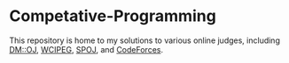 # Competative-Programming

This repository is home to my solutions to various online judges, including [DM::OJ](https://dmoj.ca/), [WCIPEG](http://wcipeg.com/), [SPOJ](http://spoj.com), and [CodeForces](http://codeforces.com/).
